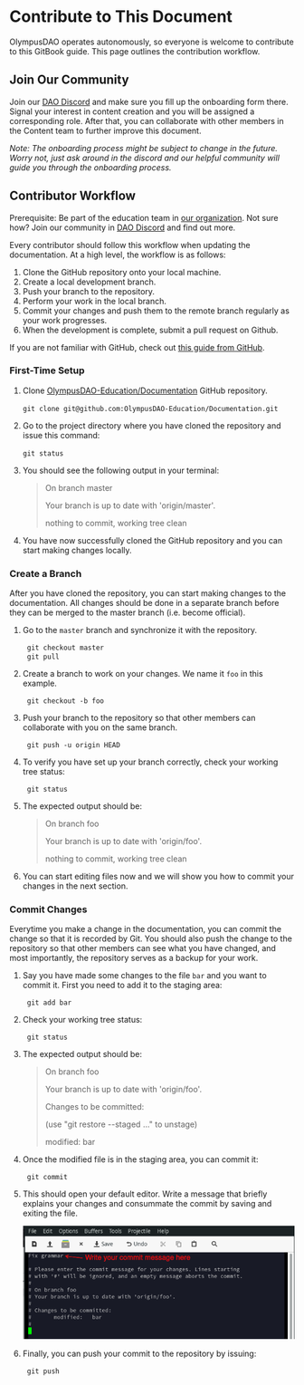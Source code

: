 # Contribute to This Document

OlympusDAO operates autonomously, so everyone is welcome to contribute to this GitBook guide. This page outlines the contribution workflow.

## Join Our Community

Join our [DAO Discord](https://discord.gg/42xFV68uEf) and make sure you fill up the onboarding form there. Signal your interest in content creation and you will be assigned a corresponding role. After that, you can collaborate with other members in the Content team to further improve this document.

*Note: The onboarding process might be subject to change in the future. Worry not, just ask around in the discord and our helpful community will guide you through the onboarding process.*

## Contributor Workflow

Prerequisite: Be part of the education team in [our organization](https://github.com/OlympusDAO-Education). Not sure how? Join our community in [DAO Discord](https://discord.gg/42xFV68uEf) and find out more.

Every contributor should follow this workflow when updating the documentation. At a high level, the workflow is as follows:

1. Clone the GitHub repository onto your local machine.
2. Create a local development branch.
3. Push your branch to the repository.
4. Perform your work in the local branch.
5. Commit your changes and push them to the remote branch regularly as your work progresses.
6. When the development is complete, submit a pull request on Github.

If you are not familiar with GitHub, check out [this guide from GitHub](https://guides.github.com/activities/hello-world/).

### First-Time Setup

1. Clone [OlympusDAO-Education/Documentation](https://github.com/OlympusDAO-Education/Documentation) GitHub repository.

    `git clone git@github.com:OlympusDAO-Education/Documentation.git`

2. Go to the project directory where you have cloned the repository and issue this command:

    `git status`

3. You should see the following output in your terminal:

    > On branch master
    >
    > Your branch is up to date with 'origin/master'.
    >
    > nothing to commit, working tree clean

4. You have now successfully cloned the GitHub repository and you can start making changes locally.

### Create a Branch

After you have cloned the repository, you can start making changes to the documentation. All changes should be done in a separate branch before they can be merged to the master branch (i.e. become official).

1. Go to the `master` branch and synchronize it with the repository.

        git checkout master
        git pull

2. Create a branch to work on your changes. We name it `foo` in this example.

        git checkout -b foo

3. Push your branch to the repository so that other members can collaborate with you on the same branch.

        git push -u origin HEAD

4. To verify you have set up your branch correctly, check your working tree status:

        git status

5. The expected output should be:

    > On branch foo
    >
    > Your branch is up to date with 'origin/foo'.
    >
    > nothing to commit, working tree clean

6. You can start editing files now and we will show you how to commit your changes in the next section.

### Commit Changes

Everytime you make a change in the documentation, you can commit the change so that it is recorded by Git. You should also push the change to the repository so that other members can see what you have changed, and most importantly, the repository serves as a backup for your work.

1. Say you have made some changes to the file `bar` and you want to commit it. First you need to add it to the staging area:

        git add bar

2. Check your working tree status:

        git status

3. The expected output should be:

    > On branch foo
    >
    > Your branch is up to date with 'origin/foo'.
    >
    > Changes to be committed:
    >
    > (use "git restore --staged <file>..." to unstage)
    >
    > modified: bar

4. Once the modified file is in the staging area, you can commit it:

        git commit

5. This should open your default editor. Write a message that briefly explains your changes and consummate the commit by saving and exiting the file.

    ![Your default editor will be opened when you make a commit](.gitbook/assets/contribute/commit_message.png)

6. Finally, you can push your commit to the repository by issuing:

        git push
